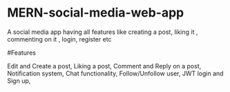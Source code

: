 # MERN-social-media-web-app
A social media app having all features like creating a post, liking it , commenting on it , login, register etc

#Features

Edit and Create a post,
Liking a post,
Comment and Reply on a post,
Notification system,
Chat functionality,
Follow/Unfollow user,
JWT login and Sign up,


